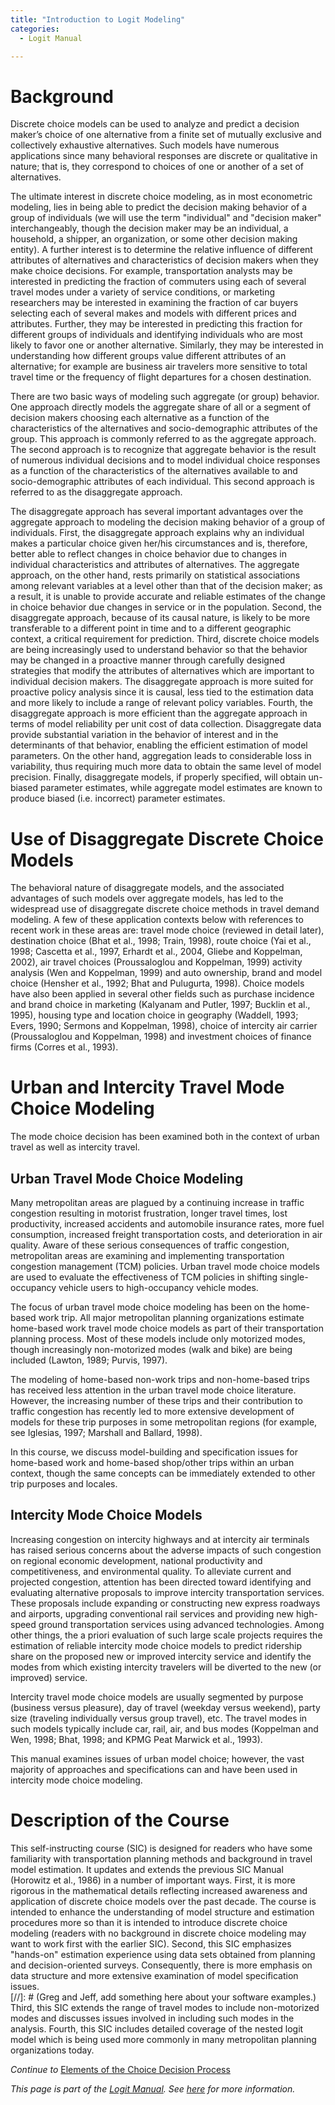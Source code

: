 ```yaml
---
title: "Introduction to Logit Modeling"
categories:
  - Logit Manual

---
```

# Background
Discrete choice models can be used to analyze and predict a decision maker’s choice of one alternative from a finite set of mutually exclusive and collectively exhaustive alternatives.  Such models have numerous applications since many behavioral responses are discrete or qualitative in nature; that is, they correspond to choices of one or another of a set of alternatives.

The ultimate interest in discrete choice modeling, as in most econometric modeling, lies in being able to predict the decision making behavior of a group of individuals (we will use the term "individual" and "decision maker" interchangeably, though the decision maker may be an individual, a household, a shipper, an organization, or some other decision making entity).  A further interest is to determine the relative influence of different attributes of alternatives and characteristics of decision makers when they make choice decisions.  For example, transportation analysts may be interested in predicting the fraction of commuters using each of several travel modes under a variety of service conditions, or marketing researchers may be interested in examining the fraction of car buyers selecting each of several makes and models with different prices and attributes.  Further, they may be interested in predicting this fraction for different groups of individuals and identifying individuals who are most likely to favor one or another alternative.  Similarly, they may be interested in understanding how different groups value different attributes of an alternative; for example are business air travelers more sensitive to total travel time or the frequency of flight departures for a chosen destination.

There are two basic ways of modeling such aggregate (or group) behavior.  One approach directly models the aggregate share of all or a segment of decision makers choosing each alternative as a function of the characteristics of the alternatives and socio-demographic attributes of the group.  This approach is commonly referred to as the aggregate approach.  The second approach is to recognize that aggregate behavior is the result of numerous individual decisions and to model individual choice responses as a function of the characteristics of the alternatives available to and socio-demographic attributes of each individual.  This second approach is referred to as the disaggregate approach.

The disaggregate approach has several important advantages over the aggregate approach to modeling the decision making behavior of a group of individuals. First, the disaggregate approach explains why an individual makes a particular choice given her/his circumstances and is, therefore, better able to reflect changes in choice behavior due to changes in individual characteristics and attributes of alternatives.  The aggregate approach, on the other hand, rests primarily on statistical associations among relevant variables at a level other than that of the decision maker; as a result, it is unable to provide accurate and reliable estimates of the change in choice behavior due changes in service or in the population.  Second, the disaggregate approach, because of its causal nature, is likely to be more transferable to a different point in time and to a different geographic context, a critical requirement for prediction.  Third, discrete choice models are being increasingly used to understand behavior so that the behavior may be changed in a proactive manner through carefully designed strategies that modify the attributes of alternatives which are important to individual decision makers.  The disaggregate approach is more suited for proactive policy analysis since it is causal, less tied to the estimation data and more likely to include a range of relevant policy variables.  Fourth, the disaggregate approach is more efficient than the aggregate approach in terms of model reliability per unit cost of data collection.  Disaggregate data provide substantial variation in the behavior of interest and in the determinants of that behavior, enabling the efficient estimation of model parameters.  On the other hand, aggregation leads to considerable loss in variability, thus requiring much more data to obtain the same level of model precision.  Finally, disaggregate models, if properly specified, will obtain un-biased parameter estimates, while aggregate model estimates are known to produce biased (i.e. incorrect) parameter estimates.

# Use of Disaggregate Discrete Choice Models
The behavioral nature of disaggregate models, and the associated advantages of such models over aggregate models, has led to the widespread use of disaggregate discrete choice methods in travel demand modeling. A few of these application contexts below with references to recent work in these areas are: travel mode choice (reviewed in detail later), destination choice (Bhat et al., 1998; Train, 1998), route choice (Yai et al., 1998; Cascetta et al., 1997, Erhardt et al., 2004, Gliebe and Koppelman, 2002), air travel choices (Proussaloglou and Koppelman, 1999) activity analysis (Wen and Koppelman, 1999) and auto ownership, brand and model choice (Hensher et al., 1992; Bhat and Pulugurta, 1998).  Choice models have also been applied in several other fields such as purchase incidence and brand choice in marketing (Kalyanam and Putler, 1997; Bucklin et al., 1995), housing type and location choice in geography (Waddell, 1993; Evers, 1990; Sermons and Koppelman, 1998), choice of intercity air carrier (Proussaloglou and Koppelman, 1998) and investment choices of finance firms (Corres et al., 1993). 

# Urban and Intercity Travel Mode Choice Modeling 
The mode choice decision has been examined both in the context of urban travel as well as intercity travel.  

## Urban Travel Mode Choice Modeling
Many metropolitan areas are plagued by a continuing increase in traffic congestion resulting in motorist frustration, longer travel times, lost productivity, increased accidents and automobile insurance rates, more fuel consumption, increased freight transportation costs, and deterioration in air quality.  Aware of these serious consequences of traffic congestion, metropolitan areas are examining and implementing transportation congestion management (TCM) policies.  Urban travel mode choice models are used to evaluate the effectiveness of TCM policies in shifting single-occupancy vehicle users to high-occupancy vehicle modes. 

The focus of urban travel mode choice modeling has been on the home-based work trip.  All major metropolitan planning organizations estimate home-based work travel mode choice models as part of their transportation planning process.  Most of these models include only motorized modes, though increasingly non-motorized modes (walk and bike) are being included (Lawton, 1989; Purvis, 1997). 

The modeling of home-based non-work trips and non-home-based trips has received less attention in the urban travel mode choice literature.  However, the increasing number of these trips and their contribution to traffic congestion has recently led to more extensive development of models for these trip purposes in some metropolitan regions (for example, see Iglesias, 1997; Marshall and Ballard, 1998).

In this course, we discuss model-building and specification issues for home-based work and home-based shop/other trips within an urban context, though the same concepts can be immediately extended to other trip purposes and locales.

## Intercity Mode Choice Models
Increasing congestion on intercity highways and at intercity air terminals has raised serious concerns about the adverse impacts of such congestion on regional economic development, national productivity and competitiveness, and environmental quality.  To alleviate current and projected congestion, attention has been directed toward identifying and evaluating alternative proposals to improve intercity transportation services.  These proposals include expanding or constructing new express roadways and airports, upgrading conventional rail services and providing new high-speed ground transportation services using advanced technologies.  Among other things, the a priori evaluation of such large scale projects requires the estimation of reliable intercity mode choice models to predict ridership share on the proposed new or improved intercity service and identify the modes from which existing intercity travelers will be diverted to the new (or improved) service.

Intercity travel mode choice models are usually segmented by purpose (business versus pleasure), day of travel (weekday versus weekend), party size (traveling individually versus group travel), etc.  The travel modes in such models typically include car, rail, air, and bus modes (Koppelman and Wen, 1998; Bhat, 1998; and KPMG Peat Marwick et al., 1993). 

This manual examines issues of urban model choice; however, the vast majority of approaches and specifications can and have been used in intercity mode choice modeling.

# Description of the Course 
This self-instructing course (SIC) is designed for readers who have some familiarity with transportation planning methods and background in travel model estimation.  It updates and extends the previous SIC Manual (Horowitz et al., 1986) in a number of important ways.  First, it is more rigorous in the mathematical details reflecting increased awareness and application of discrete choice models over the past decade.  The course is intended to enhance the understanding of model structure and estimation procedures more so than it is intended to introduce discrete choice modeling (readers with no background in discrete choice modeling may want to work first with the earlier SIC).  Second, this SIC emphasizes "hands-on" estimation experience using data sets obtained from planning and decision-oriented surveys.  Consequently, there is more emphasis on data structure and more extensive examination of model specification issues.  
[//]: # (Greg and Jeff, add something here about your software examples.)
Third, this SIC extends the range of travel modes to include non-motorized modes and discusses issues involved in including such modes in the analysis.  Fourth, this SIC includes detailed coverage of the nested logit model which is being used more commonly in many metropolitan planning organizations today.  



*Continue to* [Elements of the Choice Decision Process](LM2)

*This page is part of the [Logit Manual](Choice_models). See [here](Choice_models) for more information.*